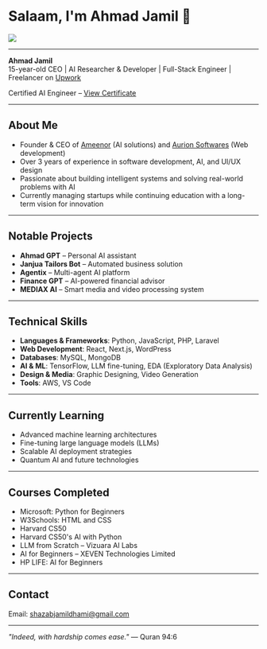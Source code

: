 # Salaam, I'm Ahmad Jamil 👋

<img src="https://www.youtube.com/embed/5jKewobu2dM?start=1" frameborder="0" allowfullscreen>

---

**Ahmad Jamil**  
15-year-old CEO | AI Researcher & Developer | Full-Stack Engineer | Freelancer on [Upwork](https://www.upwork.com/freelancers/~014d323b1c2d3274b6?viewMode=1)

Certified AI Engineer – [View Certificate](https://github.com/user-attachments/assets/6b687104-7f87-432d-89b9-2e05ce86abb6)

---

## About Me

- Founder & CEO of [Ameenor](https://ameenor.odoo.com) (AI solutions) and [Aurion Softwares](https://aurionsoft.site/) (Web development)
- Over 3 years of experience in software development, AI, and UI/UX design
- Passionate about building intelligent systems and solving real-world problems with AI
- Currently managing startups while continuing education with a long-term vision for innovation

---

## Notable Projects

- **Ahmad GPT** – Personal AI assistant  
- **Janjua Tailors Bot** – Automated business solution  
- **Agentix** – Multi-agent AI platform  
- **Finance GPT** – AI-powered financial advisor  
- **MEDIAX AI** – Smart media and video processing system  

---

## Technical Skills

- **Languages & Frameworks**: Python, JavaScript, PHP, Laravel  
- **Web Development**: React, Next.js, WordPress  
- **Databases**: MySQL, MongoDB  
- **AI & ML**: TensorFlow, LLM fine-tuning, EDA (Exploratory Data Analysis)  
- **Design & Media**: Graphic Designing, Video Generation  
- **Tools**: AWS, VS Code  

---

## Currently Learning

- Advanced machine learning architectures  
- Fine-tuning large language models (LLMs)  
- Scalable AI deployment strategies  
- Quantum AI and future technologies  

---

## Courses Completed

- Microsoft: Python for Beginners  
- W3Schools: HTML and CSS  
- Harvard CS50  
- Harvard CS50's AI with Python  
- LLM from Scratch – Vizuara AI Labs  
- AI for Beginners – XEVEN Technologies Limited  
- HP LIFE: AI for Beginners  

---

## Contact

Email: [shazabjamildhami@gmail.com](mailto:shazabjamildhami@gmail.com)

---

_"Indeed, with hardship comes ease."_ — Quran 94:6
